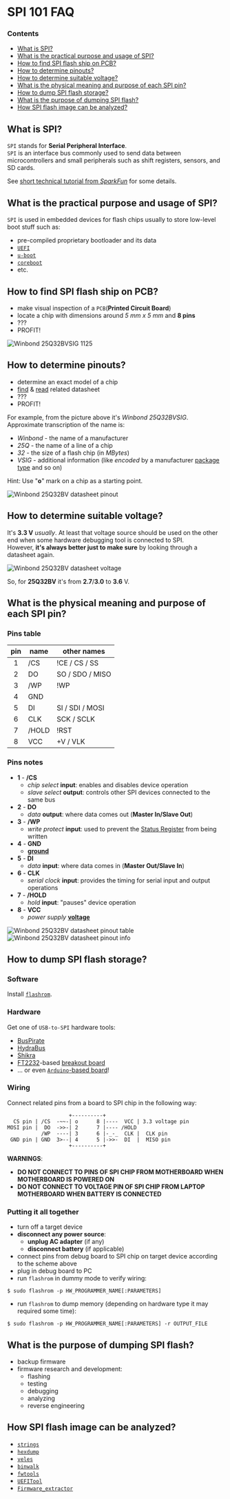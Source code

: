 

# SPI 101 FAQ


### Contents

 * [What is SPI?](#what-is-spi)
 * [What is the practical purpose and usage of SPI?](#what-is-the-practical-purpose-and-usage-of-spi)
 * [How to find SPI flash ship on PCB?](#how-to-find-spi-flash-ship-on-pcb)
 * [How to determine pinouts?](#how-to-determine-pinouts)
 * [How to determine suitable voltage?](#how-to-determine-suitable-voltage)
 * [What is the physical meaning and purpose of each SPI pin?](#what-is-the-physical-meaning-and-purpose-of-each-spi-pin)
 * [How to dump SPI flash storage?](#how-to-dump-spi-flash-storage)
 * [What is the purpose of dumping SPI flash?](#what-is-the-purpose-of-dumping-spi-flash)
 * [How SPI flash image can be analyzed?](#how-spi-flash-image-can-be-analyzed)




## What is SPI?

`SPI` stands for **Serial Peripheral Interface**.  
`SPI` is an interface bus commonly used to send data between microcontrollers and small peripherals such as shift registers, sensors, and SD cards.  

See [short technical tutorial from _SparkFun_](https://learn.sparkfun.com/tutorials/serial-peripheral-interface-spi) for some details.  




## What is the practical purpose and usage of SPI?

`SPI` is used in embedded devices for flash chips usually to store low-level boot stuff such as:
 - pre-compiled proprietary bootloader and its data
 - [`UEFI`](https://www.uefi.org)
 - [`u-boot`](https://www.denx.de/wiki/U-Boot)
 - [`coreboot`](https://coreboot.org/)
 - etc.  




## How to find SPI flash ship on PCB?

 - make visual inspection of a `PCB`(**Printed Circuit Board**)
 - locate a chip with dimensions around *5 mm x 5 mm* and **8 pins**
 - ???
 - PROFIT!

![Winbond 25Q32BVSIG 1125](../master/resources/spi_flash.png)  




## How to determine pinouts?

 - determine an exact model of a chip
 - [find](https://duckduckgo.com/?q=winbond+"w25q32bvsig"+datasheet) &
 [read](https://www.winbond.com/resource-files/w25q32bv_revi_100413_wo_automotive.pdf) related datasheet
 - ???
 - PROFIT!

For example, from the picture above it's _Winbond 25Q32BVSIG_.  
Approximate transcription of the name is:
 - _Winbond_ - the name of a manufacturer
 - _25Q_ - the name of a line of a chip
 - _32_ - the size of a flash chip (in _MBytes_)
 - _VSIG_ - additional information (like _encoded_ by a manufacturer
 [package type](https://en.wikipedia.org/wiki/List_of_integrated_circuit_packaging_types) and so on)

Hint: Use "**o**" mark on a chip as a starting point.

![Winbond 25Q32BV datasheet pinout](../master/resources/w25q32bv_datasheet_pinout.png)  




## How to determine suitable voltage?

It's **3.3 V** _usually_. At least that voltage source should be used on the other end when some hardware debugging tool is connected to SPI.  
However, **it's always better just to make sure** by looking through a datasheet again.  

![Winbond 25Q32BV datasheet voltage](../master/resources/w25q32bv_datasheet_voltage.png)  

So, for **25Q32BV** it's from **2.7**/**3.0** to **3.6** V.  




## What is the physical meaning and purpose of each SPI pin?


### Pins table

| pin |  name  |      other names     |
|:---:|--------|----------------------|
|  1  |   /CS  |  !CE  /  CS  / SS    |
|  2  |    DO  |   SO  /  SDO / MISO  |
|  3  |   /WP  |  !WP                 |
|  4  |   GND  |                      |
|  5  |    DI  |   SI  /  SDI / MOSI  |
|  6  |   CLK  |  SCK  / SCLK         |
|  7  | /HOLD  | !RST                 |
|  8  |   VCC  |    +V / VLK          |


### Pins notes

 - **1** - **/CS**
    - _chip select_ **input**: enables and disables device operation
    - _slave select_ **output**: controls other SPI devices connected to the same bus
 - **2** - **DO**
    - _data_ **output**: where data comes out (**Master In/Slave Out**)
 - **3** - **/WP**
    - _write protect_ **input**: used to prevent the
 [Status Register](http://www.avrbeginners.net/architecture/spi/spi.html#spsr) from being written
 - **4** - **GND**
    - [**ground**](https://en.wikipedia.org/wiki/Ground_(electricity)#Electronics)
 - **5** - **DI**
    - _data_ **input**: where data comes in (**Master Out/Slave In**)
 - **6** - **CLK**
    - _serial clock_ **input**: provides the timing for serial input and output operations
 - **7** - **/HOLD**
    - _hold_ **input**: "pauses" device operation
 - **8** - **VCC**
    - _power supply_ [**voltage**](https://en.wikipedia.org/wiki/Voltage)

![Winbond 25Q32BV datasheet pinout table](../master/resources/w25q32bv_datasheet_pinout_table.png)  
![Winbond 25Q32BV datasheet pinout info](../master/resources/w25q32bv_datasheet_pinout_info.png)  




## How to dump SPI flash storage?


### Software

Install [`flashrom`](https://www.flashrom.org/Flashrom).


### Hardware

Get one of `USB-to-SPI` hardware tools:
 * [BusPirate](http://dangerousprototypes.com/docs/Bus_Pirate_v3.6)
 * [HydraBus](https://hydrabus.com)
 * [Shikra](https://int3.cc/products/the-shikra)
 * [FT2232](https://www.ftdichip.com/Products/ICs/FT2232H.html)-based [breakout board](http://dangerousprototypes.com/docs/FT2232_breakout_board)
 * ... or even [`Arduino`-based board](https://tomvanveen.eu/flashing-bios-chip-arduino/)!

### Wiring

Connect related pins from a board to SPI chip in the following way:
```
                    +----------+
  CS pin | /CS  -~~-| o      8 |----  VCC | 3.3 voltage pin
MOSI pin |  DO  ->>-| 2      7 |---- /HOLD
           /WP  ----| 3      6 |-_-_  CLK |  CLK pin
 GND pin | GND  3>--| 4      5 |->>-  DI  |  MISO pin
                    +----------+
```

**WARNINGS**:
 - **DO NOT CONNECT TO PINS OF SPI CHIP FROM MOTHERBOARD WHEN MOTHERBOARD IS POWERED ON**
 - **DO NOT CONNECT TO VOLTAGE PIN OF SPI CHIP FROM LAPTOP MOTHERBOARD WHEN BATTERY IS CONNECTED**


### Putting it all together

 - turn off a target device
 - **disconnect any power source**:
    - **unplug AC adapter** (if any)
    - **disconnect battery** (if applicable)
 - connect pins from debug board to SPI chip on target device according to the scheme above
 - plug in debug board to PC
 - run `flashrom` in dummy mode to verify wiring:
```
$ sudo flashrom -p HW_PROGRAMMER_NAME[:PARAMETERS]
```
 - run `flashrom` to dump memory (depending on hardware type it may required some time):
```
$ sudo flashrom -p HW_PROGRAMMER_NAME[:PARAMETERS] -r OUTPUT_FILE
```




## What is the purpose of dumping SPI flash?

 - backup firmware
 - firmware research and development:
    - flashing
    - testing
    - debugging
    - analyzing
    - reverse engineering




## How SPI flash image can be analyzed?

 - [`strings`](http://man7.org/linux/man-pages/man1/strings.1.html)
 - [`hexdump`](http://man7.org/linux/man-pages/man1/hexdump.1.html)
 - [`veles`](https://github.com/codilime/veles)
 - [`binwalk`](https://github.com/ReFirmLabs/binwalk)
 - [`fwtools`](https://github.com/flammit/fwtools)
 - [`UEFITool`](https://github.com/LongSoft/UEFITool)
 - [`Firmware_extractor`](https://github.com/erfanoabdi/Firmware_extractor)




